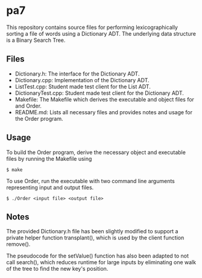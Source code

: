 # pa7

This repository contains source files for performing lexicographically sorting a file of words using a Dictionary ADT. The underlying data structure is a Binary Search Tree.

## Files

+ Dictionary.h: The interface for the Dictionary ADT.
+ Dictionary.cpp: Implementation of the Dictionary ADT.
+ ListTest.cpp: Student made test client for the List ADT.
+ DictionaryTest.cpp: Student made test client for the Dictionary ADT.
+ Makefile: The Makefile which derives the executable and object files for and Order.
+ README.md: Lists all necessary files and provides notes and usage for the Order program.

## Usage

To build the Order program, derive the necessary object and executable files by running the Makefile using   

`$ make`   

To use Order, run the executable with two command line arguments representing input and output files.   

`$ ./Order <input file> <output file>`

## Notes

The provided Dictionary.h file has been slightly modified to support a private helper function  transplant(), which is used by the client function remove(). 

The pseudocode for the setValue() function has also been adapted to not call search(), which reduces runtime for large inputs by eliminating one walk of the tree to find the new key's position. 
